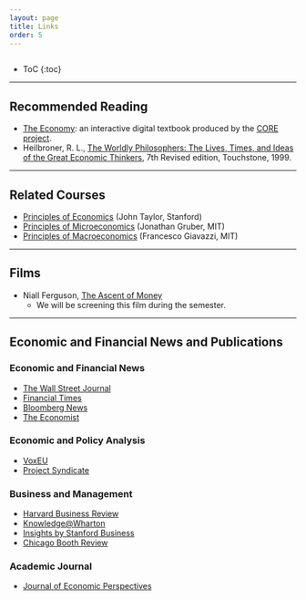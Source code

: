 ```yaml
---
layout: page
title: Links
order: 5
---
```

<p style="height: 1px"></p>

* ToC
{:toc}

---

## Recommended Reading
- [The Economy](http://www.core-econ.org/the-economy/): an interactive digital textbook produced by the [CORE project](http://www.core-econ.org).
- Heilbroner, R. L., [The Worldly Philosophers: The Lives, Times, and Ideas of the Great Economic Thinkers](https://www.amazon.com/Worldly-Philosophers-Economic-Thinkers-Seventh/dp/068486214X/ref=sr_1_1?s=books&ie=UTF8&qid=1505401619&sr=1-1&keywords=The+Worldly+Philosophers), 7th Revised edition, Touchstone, 1999.

---

## Related Courses
- [Principles of Economics](http://online.stanford.edu/course/principles-economics-summer-2017) (John Taylor, Stanford)
- [Principles of Microeconomics](https://ocw.mit.edu/courses/economics/14-01sc-principles-of-microeconomics-fall-2011/index.htm) (Jonathan Gruber, MIT)
- [Principles of Macroeconomics](https://ocw.mit.edu/courses/economics/14-02-principles-of-macroeconomics-spring-2014/) (Francesco Giavazzi, MIT)

---

## Films

- Niall Ferguson, [The Ascent of Money](http://www.pbs.org/wnet/ascentofmoney/)
    - We will be screening this film during the semester.

---

## Economic and Financial News and Publications

### Economic and Financial News
- [The Wall Street Journal](www.wsj.com)
- [Financial Times](http://www.ft.com)
- [Bloomberg News](https://www.bloomberg.com/)
- [The Economist](economist.com)

### Economic and Policy Analysis
- [VoxEU](http://www.voxeu.org/)
- [Project Syndicate](https://www.project-syndicate.org/)

### Business and Management
- [Harvard Business Review](https://hbr.org/)
- [Knowledge@Wharton](http://knowledge.wharton.upenn.edu/)
- [Insights by Stanford Business](https://www.gsb.stanford.edu/insights)
- [Chicago Booth Review](http://review.chicagobooth.edu/)

### Academic Journal
- [Journal of Economic Perspectives](https://www.aeaweb.org/journals/jep)
